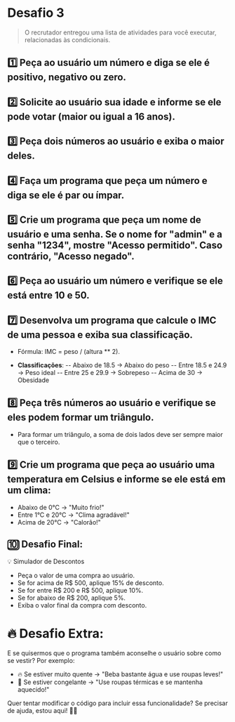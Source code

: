 # Desafio 3
> O recrutador entregou uma lista de atividades para você executar, relacionadas às condicionais.

## 1️⃣ Peça ao usuário um número e diga se ele é positivo, negativo ou zero.

## 2️⃣ Solicite ao usuário sua idade e informe se ele pode votar (maior ou igual a 16 anos).

## 3️⃣ Peça dois números ao usuário e exiba o maior deles.

## 4️⃣ Faça um programa que peça um número e diga se ele é par ou ímpar.

## 5️⃣ Crie um programa que peça um nome de usuário e uma senha. Se o nome for "admin" e a senha "1234", mostre "Acesso permitido". Caso contrário, "Acesso negado".

## 6️⃣ Peça ao usuário um número e verifique se ele está entre 10 e 50.

## 7️⃣ Desenvolva um programa que calcule o IMC de uma pessoa e exiba sua classificação.

-   Fórmula: IMC = peso / (altura ** 2).

-   **Classificações**:
--   Abaixo de 18.5 → Abaixo do peso
--  Entre 18.5 e 24.9 → Peso ideal
--   Entre 25 e 29.9 → Sobrepeso
--   Acima de 30 → Obesidade

## 8️⃣ Peça três números ao usuário e verifique se eles podem formar um triângulo.

-   Para formar um triângulo, a soma de dois lados deve ser sempre maior que o terceiro.

## 9️⃣ Crie um programa que peça ao usuário uma temperatura em Celsius e informe se ele está em um clima:

-   Abaixo de 0°C → "Muito frio!"
-   Entre 1°C e 20°C → "Clima agradável!"
-   Acima de 20°C → "Calorão!"

## 🔟 Desafio Final:

💡 Simulador de Descontos

-   Peça o valor de uma compra ao usuário.
-   Se for acima de R$ 500, aplique 15% de desconto.
-   Se for entre R$ 200 e R$ 500, aplique 10%.
-   Se for abaixo de R$ 200, aplique 5%.
-   Exiba o valor final da compra com desconto.

# 🔥 Desafio Extra:

E se quisermos que o programa também aconselhe o usuário sobre como se vestir? Por exemplo:

-   🔥 Se estiver muito quente → "Beba bastante água e use roupas leves!"
-   🥶 Se estiver congelante → "Use roupas térmicas e se mantenha aquecido!"

Quer tentar modificar o código para incluir essa funcionalidade? Se precisar de ajuda, estou aqui! 🚀🐍